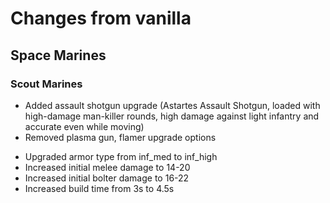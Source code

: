 Changes from vanilla
====================

Space Marines
-------------

### Scout Marines

* Added assault shotgun upgrade (Astartes Assault Shotgun, loaded with high-damage man-killer rounds, high damage against light infantry and accurate even while moving)
* Removed plasma gun, flamer upgrade options

- Upgraded armor type from inf_med to inf_high
- Increased initial melee damage to 14-20
- Increased initial bolter damage to 16-22
- Increased build time from 3s to 4.5s
